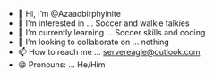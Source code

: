 - 👋 Hi, I’m @Azaadbirphyinite
- 👀 I’m interested in ... Soccer and walkie talkies
- 🌱 I’m currently learning ... Soccer skills and coding
- 💞️ I’m looking to collaborate on ... nothing
- 📫 How to reach me ... servereagle@outlook.com
- 😄 Pronouns: ... He/Him


